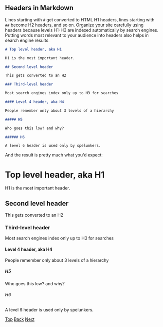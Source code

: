 ## Headers in Markdown

Lines starting with `#` get converted to HTML H1 headers, lines starting with `##` become H2 headers, and so on.
Organize your site carefully using headers because levels H1-H3 are indexed automatically by search engines.
Putting words most relevant to your audience into headers also helps in search engine results.

```markdown
# Top level header, aka H1

H1 is the most important header.

## Second level header

This gets converted to an H2

### Third-level header

Most search engines index only up to H3 for searches

#### Level 4 header, aka H4

People remember only about 3 levels of a hierarchy

##### H5

Who goes this low? and why?

###### H6

A level 6 header is used only by spelunkers.

```

And the result is pretty much what you'd expect:

# Top level header, aka H1

H1 is the most important header.

## Second level header

This gets converted to an H2

### Third-level header

Most search engines index only up to H3 for searches

#### Level 4 header, aka H4

People remember only about 3 levels of a hierarchy

##### H5

Who goes this low? and why?

###### H6

A level 6 header is used only by spelunkers.

[Top](/README.md) [Back](markdown-links.md) [Next](markdown-links-to-other-sites.md)

